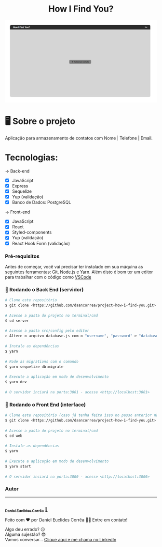 <h1 align="center">How I Find You?</h1>

<img src="https://github.com/daancorrea/project-how-i-find-you/blob/master/image.png" />
<br>

# 🖥 Sobre o projeto

Aplicação para armazenamento de contatos com Nome | Telefone | Email.

# Tecnologias:

-> Back-end

- [x] JavaScript
- [x] Express
- [x] Sequelize
- [x] Yup (validação)
- [x] Banco de Dados: PostgreSQL

-> Front-end

- [x] JavaScript
- [x] React
- [x] Styled-components
- [x] Yup (validação)
- [x] React Hook Form (validação)

### Pré-requisitos

Antes de começar, você vai precisar ter instalado em sua máquina as seguintes ferramentas:
[Git](https://git-scm.com), [Node.js](https://nodejs.org/en/) e [Yarn](https://yarnpkg.com/). 
Além disto é bom ter um editor para trabalhar com o código como [VSCode](https://code.visualstudio.com/)

### 🎲 Rodando o Back End (servidor)

```bash
# Clone este repositório
$ git clone <https://github.com/daancorrea/project-how-i-find-you.git>

# Acesse a pasta do projeto no terminal/cmd
$ cd server

# Acesse a pasta src/config pelo editor
> Altere o arquivo database.js com o "username", "password" e "database" para se conectar com o banco de dados PostgreSQL

# Instale as dependências
$ yarn

# Rode as migrations com o comando
$ yarn sequelize db:migrate

# Execute a aplicação em modo de desenvolvimento
$ yarn dev

# O servidor inciará na porta:3001 - acesse <http://localhost:3001>
```

### 🎲 Rodando o Front End (interface)

```bash
# Clone este repositório (caso já tenha feito isso no passo anterior não precisa clonar)
$ git clone <https://github.com/daancorrea/project-how-i-find-you.git>

# Acesse a pasta do projeto no terminal/cmd
$ cd web

# Instale as dependências
$ yarn

# Execute a aplicação em modo de desenvolvimento
$ yarn start

# O servidor inciará na porta:3000 - acesse <http://localhost:3000>
```

### Autor
---

<a href="https://www.linkedin.com/in/daniel-euclides-correa/">
 <img style="border-radius:50%" src="https://avatars.githubusercontent.com/u/81574142?v=4" width="100px;" alt=""/>
 <br />
 <sub><b>Daniel Euclides Corrêa</b></sub></a> <a href="https://www.linkedin.com/in/daniel-euclides-correa/" title="LinkedIn">🚀</a>


Feito com ❤️ por Daniel Euclides Corrêa 👋🏽 Entre em contato!

Algo deu errado? 😥
<br>
Alguma sujestão? 😎
<br>
Vamos conversar... [Clique aqui e me chama no LinkedIn](https://www.linkedin.com/in/daniel-euclides-correa/)
